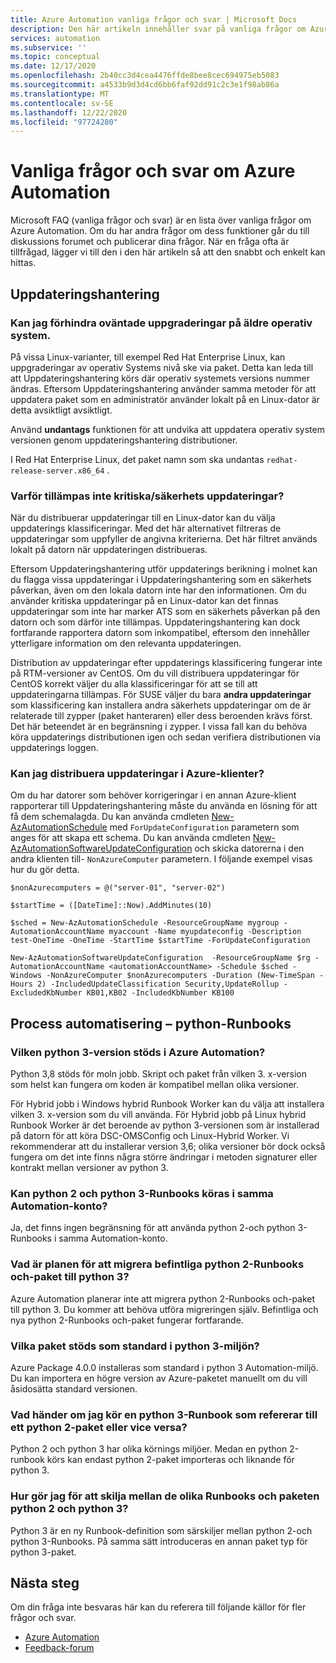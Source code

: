 ```yaml
---
title: Azure Automation vanliga frågor och svar | Microsoft Docs
description: Den här artikeln innehåller svar på vanliga frågor om Azure Automation.
services: automation
ms.subservice: ''
ms.topic: conceptual
ms.date: 12/17/2020
ms.openlocfilehash: 2b40cc3d4cea4476ffde8bee8cec694975eb5083
ms.sourcegitcommit: a4533b9d3d4cd6bb6faf92dd91c2c3e1f98ab86a
ms.translationtype: MT
ms.contentlocale: sv-SE
ms.lasthandoff: 12/22/2020
ms.locfileid: "97724280"
---
```

# <a name="azure-automation-frequently-asked-questions"></a>Vanliga frågor och svar om Azure Automation

Microsoft FAQ (vanliga frågor och svar) är en lista över vanliga frågor om Azure Automation. Om du har andra frågor om dess funktioner går du till diskussions forumet och publicerar dina frågor. När en fråga ofta är tillfrågad, lägger vi till den i den här artikeln så att den snabbt och enkelt kan hittas.

## <a name="update-management"></a>Uppdateringshantering

### <a name="can-i-prevent-unexpected-os-level-upgrades"></a>Kan jag förhindra oväntade uppgraderingar på äldre operativ system.

På vissa Linux-varianter, till exempel Red Hat Enterprise Linux, kan uppgraderingar av operativ Systems nivå ske via paket. Detta kan leda till att Uppdateringshantering körs där operativ systemets versions nummer ändras. Eftersom Uppdateringshantering använder samma metoder för att uppdatera paket som en administratör använder lokalt på en Linux-dator är detta avsiktligt avsiktligt.

Använd **undantags** funktionen för att undvika att uppdatera operativ system versionen genom uppdateringshantering distributioner.

I Red Hat Enterprise Linux, det paket namn som ska undantas `redhat-release-server.x86_64` .

### <a name="why-arent-criticalsecurity-updates-applied"></a>Varför tillämpas inte kritiska/säkerhets uppdateringar?

När du distribuerar uppdateringar till en Linux-dator kan du välja uppdaterings klassificeringar. Med det här alternativet filtreras de uppdateringar som uppfyller de angivna kriterierna. Det här filtret används lokalt på datorn när uppdateringen distribueras.

Eftersom Uppdateringshantering utför uppdaterings berikning i molnet kan du flagga vissa uppdateringar i Uppdateringshantering som en säkerhets påverkan, även om den lokala datorn inte har den informationen. Om du använder kritiska uppdateringar på en Linux-dator kan det finnas uppdateringar som inte har marker ATS som en säkerhets påverkan på den datorn och som därför inte tillämpas. Uppdateringshantering kan dock fortfarande rapportera datorn som inkompatibel, eftersom den innehåller ytterligare information om den relevanta uppdateringen.

Distribution av uppdateringar efter uppdaterings klassificering fungerar inte på RTM-versioner av CentOS. Om du vill distribuera uppdateringar för CentOS korrekt väljer du alla klassificeringar för att se till att uppdateringarna tillämpas. För SUSE väljer du bara **andra uppdateringar** som klassificering kan installera andra säkerhets uppdateringar om de är relaterade till zypper (paket hanteraren) eller dess beroenden krävs först. Det här beteendet är en begränsning i zypper. I vissa fall kan du behöva köra uppdaterings distributionen igen och sedan verifiera distributionen via uppdaterings loggen.

### <a name="can-i-deploy-updates-across-azure-tenants"></a>Kan jag distribuera uppdateringar i Azure-klienter?

Om du har datorer som behöver korrigeringar i en annan Azure-klient rapporterar till Uppdateringshantering måste du använda en lösning för att få dem schemalagda. Du kan använda cmdleten [New-AzAutomationSchedule](/powershell/module/Az.Automation/New-AzAutomationSchedule) med `ForUpdateConfiguration` parametern som anges för att skapa ett schema. Du kan använda cmdleten [New-AzAutomationSoftwareUpdateConfiguration](/powershell/module/Az.Automation/New-AzAutomationSoftwareUpdateConfiguration) och skicka datorerna i den andra klienten till- `NonAzureComputer` parametern. I följande exempel visas hur du gör detta.

```azurepowershell-interactive
$nonAzurecomputers = @("server-01", "server-02")

$startTime = ([DateTime]::Now).AddMinutes(10)

$sched = New-AzAutomationSchedule -ResourceGroupName mygroup -AutomationAccountName myaccount -Name myupdateconfig -Description test-OneTime -OneTime -StartTime $startTime -ForUpdateConfiguration

New-AzAutomationSoftwareUpdateConfiguration  -ResourceGroupName $rg -AutomationAccountName <automationAccountName> -Schedule $sched -Windows -NonAzureComputer $nonAzurecomputers -Duration (New-TimeSpan -Hours 2) -IncludedUpdateClassification Security,UpdateRollup -ExcludedKbNumber KB01,KB02 -IncludedKbNumber KB100
```

## <a name="process-automation---python-runbooks"></a>Process automatisering – python-Runbooks

### <a name="which-python-3-version-is-supported-in-azure-automation"></a>Vilken python 3-version stöds i Azure Automation?

Python 3,8 stöds för moln jobb. Skript och paket från vilken 3. x-version som helst kan fungera om koden är kompatibel mellan olika versioner.

För Hybrid jobb i Windows hybrid Runbook Worker kan du välja att installera vilken 3. x-version som du vill använda. För Hybrid jobb på Linux hybrid Runbook Worker är det beroende av python 3-versionen som är installerad på datorn för att köra DSC-OMSConfig och Linux-Hybrid Worker. Vi rekommenderar att du installerar version 3,6; olika versioner bör dock också fungera om det inte finns några större ändringar i metoden signaturer eller kontrakt mellan versioner av python 3.

### <a name="can-python-2-and-python-3-runbooks-run-in-same-automation-account"></a>Kan python 2 och python 3-Runbooks köras i samma Automation-konto?

Ja, det finns ingen begränsning för att använda python 2-och python 3-Runbooks i samma Automation-konto.  

### <a name="what-is-the-plan-for-migrating-existing-python-2-runbooks-and-packages-to-python-3"></a>Vad är planen för att migrera befintliga python 2-Runbooks och-paket till python 3?

Azure Automation planerar inte att migrera python 2-Runbooks och-paket till python 3. Du kommer att behöva utföra migreringen själv. Befintliga och nya python 2-Runbooks och-paket fungerar fortfarande.

### <a name="what-are-the-packages-supported-by-default-in-python-3-environment"></a>Vilka paket stöds som standard i python 3-miljön?

Azure Package 4.0.0 installeras som standard i python 3 Automation-miljö. Du kan importera en högre version av Azure-paketet manuellt om du vill åsidosätta standard versionen.

### <a name="what-if-i-run-a-python-3-runbook-that-references-a-python-2-package-or-vice-versa"></a>Vad händer om jag kör en python 3-Runbook som refererar till ett python 2-paket eller vice versa?

Python 2 och python 3 har olika körnings miljöer. Medan en python 2-runbook körs kan endast python 2-paket importeras och liknande för python 3.

### <a name="how-do-i-differentiate-between-python-2-and-python-3-runbooks-and-packages"></a>Hur gör jag för att skilja mellan de olika Runbooks och paketen python 2 och python 3?

Python 3 är en ny Runbook-definition som särskiljer mellan python 2-och python 3-Runbooks. På samma sätt introduceras en annan paket typ för python 3-paket.

## <a name="next-steps"></a>Nästa steg

Om din fråga inte besvaras här kan du referera till följande källor för fler frågor och svar.

- [Azure Automation](/answers/topics/azure-automation.html)
- [Feedback-forum](https://feedback.azure.com/forums/905242-update-management)
